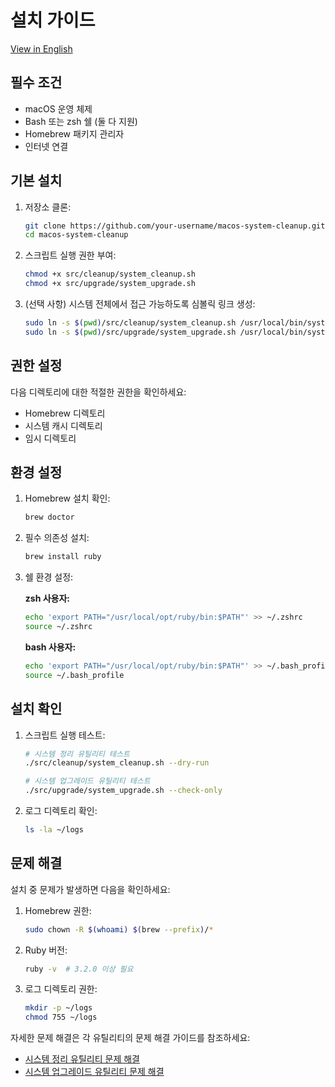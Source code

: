 # 설치 가이드

[View in English](INSTALLATION.md)

## 필수 조건

- macOS 운영 체제
- Bash 또는 zsh 쉘 (둘 다 지원)
- Homebrew 패키지 관리자
- 인터넷 연결

## 기본 설치

1. 저장소 클론:

   ```bash
   git clone https://github.com/your-username/macos-system-cleanup.git
   cd macos-system-cleanup
   ```

2. 스크립트 실행 권한 부여:

   ```bash
   chmod +x src/cleanup/system_cleanup.sh
   chmod +x src/upgrade/system_upgrade.sh
   ```

3. (선택 사항) 시스템 전체에서 접근 가능하도록 심볼릭 링크 생성:
   ```bash
   sudo ln -s $(pwd)/src/cleanup/system_cleanup.sh /usr/local/bin/system_cleanup
   sudo ln -s $(pwd)/src/upgrade/system_upgrade.sh /usr/local/bin/system_upgrade
   ```

## 권한 설정

다음 디렉토리에 대한 적절한 권한을 확인하세요:

- Homebrew 디렉토리
- 시스템 캐시 디렉토리
- 임시 디렉토리

## 환경 설정

1. Homebrew 설치 확인:

   ```bash
   brew doctor
   ```

2. 필수 의존성 설치:

   ```bash
   brew install ruby
   ```

3. 쉘 환경 설정:

   **zsh 사용자:**

   ```bash
   echo 'export PATH="/usr/local/opt/ruby/bin:$PATH"' >> ~/.zshrc
   source ~/.zshrc
   ```

   **bash 사용자:**

   ```bash
   echo 'export PATH="/usr/local/opt/ruby/bin:$PATH"' >> ~/.bash_profile
   source ~/.bash_profile
   ```

## 설치 확인

1. 스크립트 실행 테스트:

   ```bash
   # 시스템 정리 유틸리티 테스트
   ./src/cleanup/system_cleanup.sh --dry-run

   # 시스템 업그레이드 유틸리티 테스트
   ./src/upgrade/system_upgrade.sh --check-only
   ```

2. 로그 디렉토리 확인:
   ```bash
   ls -la ~/logs
   ```

## 문제 해결

설치 중 문제가 발생하면 다음을 확인하세요:

1. Homebrew 권한:

   ```bash
   sudo chown -R $(whoami) $(brew --prefix)/*
   ```

2. Ruby 버전:

   ```bash
   ruby -v  # 3.2.0 이상 필요
   ```

3. 로그 디렉토리 권한:
   ```bash
   mkdir -p ~/logs
   chmod 755 ~/logs
   ```

자세한 문제 해결은 각 유틸리티의 문제 해결 가이드를 참조하세요:

- [시스템 정리 유틸리티 문제 해결](../cleanup/TROUBLESHOOTING.kr.md)
- [시스템 업그레이드 유틸리티 문제 해결](../upgrade/TROUBLESHOOTING.kr.md)
